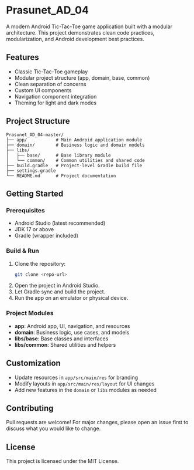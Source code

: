 
# Prasunet_AD_04

A modern Android Tic-Tac-Toe game application built with a modular architecture. This project demonstrates clean code practices, modularization, and Android development best practices.

## Features
- Classic Tic-Tac-Toe gameplay
- Modular project structure (app, domain, base, common)
- Clean separation of concerns
- Custom UI components
- Navigation component integration
- Theming for light and dark modes

## Project Structure
```
Prasunet_AD_04-master/
├── app/           # Main Android application module
├── domain/        # Business logic and domain models
├── libs/
│   ├── base/      # Base library module
│   └── common/    # Common utilities and shared code
├── build.gradle   # Project-level Gradle build file
├── settings.gradle
└── README.md      # Project documentation
```

## Getting Started

### Prerequisites
- Android Studio (latest recommended)
- JDK 17 or above
- Gradle (wrapper included)

### Build & Run
1. Clone the repository:
   ```sh
   git clone <repo-url>
   ```
2. Open the project in Android Studio.
3. Let Gradle sync and build the project.
4. Run the app on an emulator or physical device.

### Project Modules
- **app**: Android app, UI, navigation, and resources
- **domain**: Business logic, use cases, and models
- **libs/base**: Base classes and interfaces
- **libs/common**: Shared utilities and helpers

## Customization
- Update resources in `app/src/main/res` for branding
- Modify layouts in `app/src/main/res/layout` for UI changes
- Add new features in the `domain` or `libs` modules as needed

## Contributing
Pull requests are welcome! For major changes, please open an issue first to discuss what you would like to change.

## License
This project is licensed under the MIT License.
